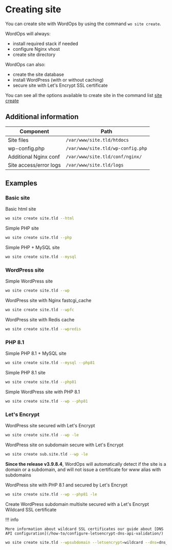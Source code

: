 # Creating site

<asciinema-player src="/images/wositecreate.cast" autoplay loop cols="125" rows="30"></asciinema-player>

You can create site with WordOps by using the command `wo site create`.

WordOps will always:

-   install required stack if needed
-   configure Nginx vhost
-   create site directory

WordOps can also:

-   create the site database
-   install WordPress (with or without caching)
-   secure site with Let's Encrypt SSL certificate

You can see all the options available to create site in the command list [site create](/commands/site/#site-create)

## Additional information

| Component              | Path                              |
| ---------------------- | --------------------------------- |
| Site files             | `/var/www/site.tld/htdocs`        |
| wp-config.php          | `/var/www/site.tld/wp-config.php` |
| Additional Nginx conf  | `/var/www/site.tld/conf/nginx/`   |
| Site access/error logs | `/var/www/site.tld/logs`          |

## Examples

### Basic site

Basic html site

```bash
wo site create site.tld --html
```

Simple PHP site

```bash
wo site create site.tld --php
```

Simple PHP + MySQL site

```bash
wo site create site.tld --mysql
```

### WordPress site

Simple WordPress site

```bash
wo site create site.tld --wp
```

WordPress site with Nginx fastcgi_cache

```bash
wo site create site.tld --wpfc
```

WordPress site with Redis cache

```bash
wo site create site.tld --wpredis
```

### PHP 8.1

Simple PHP 8.1 + MySQL site

```bash
wo site create site.tld --mysql --php81
```

Simple PHP 8.1 site

```bash
wo site create site.tld --php81
```

Simple WordPress site with PHP 8.1

```bash
wo site create site.tld --wp --php81
```

### Let's Encrypt

WordPress site secured with Let's Encrypt

```bash
wo site create site.tld --wp -le
```

WordPress site on subdomain secure with Let's Encrypt

```bash
wo site create sub.site.tld --wp -le
```

**Since the release v3.9.8.4**, WordOps will automatically detect if the site is a domain or a subdomain, and will not issue a certificate for www alias with subdomains

WordPress site with PHP 8.1 and secured by Let's Encrypt

```bash
wo site create site.tld --wp --php81 -le
```

Create WordPress subdomain multisite secured with a Let's Encrypt Wildcard SSL certificate

!!! info

<!-- prettier-ignore -->
    More information about wildcard SSL certificates our guide about [DNS API configuration](/how-to/configure-letsencrypt-dns-api-validation/)

<!-- prettier-ignore-end -->

```bash
wo site create site.tld --wpsubdomain --letsencrypt=wildcard --dns=dns_cf
```
